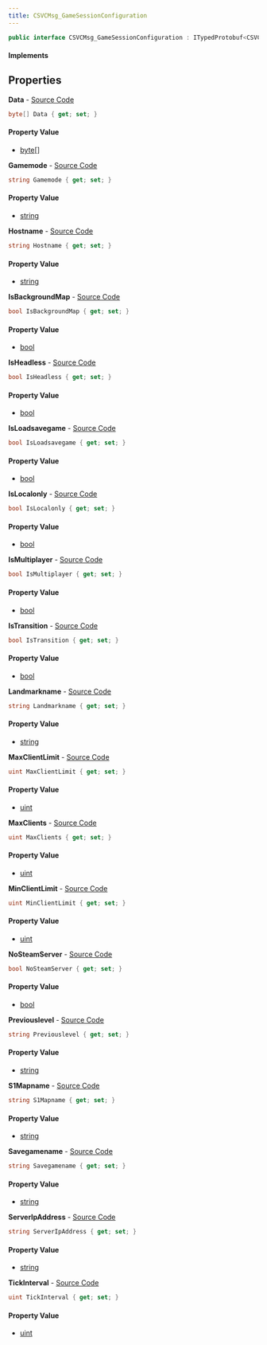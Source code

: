 ```yaml
---
title: CSVCMsg_GameSessionConfiguration
---
```


```csharp
public interface CSVCMsg_GameSessionConfiguration : ITypedProtobuf<CSVCMsg_GameSessionConfiguration>, INativeHandle
```

#### Implements

## Properties

**Data** - [Source Code](https://github.com/swiftly-solution/swiftlys2/blob/main/managed/src/SwiftlyS2.Generated/Protobufs/Interfaces/CSVCMsg_GameSessionConfiguration.cs#L52)

```csharp
byte[] Data { get; set; }
```

#### Property Value

- [byte](https://learn.microsoft.com/dotnet/api/system.byte)[]

**Gamemode** - [Source Code](https://github.com/swiftly-solution/swiftlys2/blob/main/managed/src/SwiftlyS2.Generated/Protobufs/Interfaces/CSVCMsg_GameSessionConfiguration.cs#L46)

```csharp
string Gamemode { get; set; }
```

#### Property Value

- [string](https://learn.microsoft.com/dotnet/api/system.string)

**Hostname** - [Source Code](https://github.com/swiftly-solution/swiftlys2/blob/main/managed/src/SwiftlyS2.Generated/Protobufs/Interfaces/CSVCMsg_GameSessionConfiguration.cs#L37)

```csharp
string Hostname { get; set; }
```

#### Property Value

- [string](https://learn.microsoft.com/dotnet/api/system.string)

**IsBackgroundMap** - [Source Code](https://github.com/swiftly-solution/swiftlys2/blob/main/managed/src/SwiftlyS2.Generated/Protobufs/Interfaces/CSVCMsg_GameSessionConfiguration.cs#L19)

```csharp
bool IsBackgroundMap { get; set; }
```

#### Property Value

- [bool](https://learn.microsoft.com/dotnet/api/system.boolean)

**IsHeadless** - [Source Code](https://github.com/swiftly-solution/swiftlys2/blob/main/managed/src/SwiftlyS2.Generated/Protobufs/Interfaces/CSVCMsg_GameSessionConfiguration.cs#L22)

```csharp
bool IsHeadless { get; set; }
```

#### Property Value

- [bool](https://learn.microsoft.com/dotnet/api/system.boolean)

**IsLoadsavegame** - [Source Code](https://github.com/swiftly-solution/swiftlys2/blob/main/managed/src/SwiftlyS2.Generated/Protobufs/Interfaces/CSVCMsg_GameSessionConfiguration.cs#L16)

```csharp
bool IsLoadsavegame { get; set; }
```

#### Property Value

- [bool](https://learn.microsoft.com/dotnet/api/system.boolean)

**IsLocalonly** - [Source Code](https://github.com/swiftly-solution/swiftlys2/blob/main/managed/src/SwiftlyS2.Generated/Protobufs/Interfaces/CSVCMsg_GameSessionConfiguration.cs#L55)

```csharp
bool IsLocalonly { get; set; }
```

#### Property Value

- [bool](https://learn.microsoft.com/dotnet/api/system.boolean)

**IsMultiplayer** - [Source Code](https://github.com/swiftly-solution/swiftlys2/blob/main/managed/src/SwiftlyS2.Generated/Protobufs/Interfaces/CSVCMsg_GameSessionConfiguration.cs#L13)

```csharp
bool IsMultiplayer { get; set; }
```

#### Property Value

- [bool](https://learn.microsoft.com/dotnet/api/system.boolean)

**IsTransition** - [Source Code](https://github.com/swiftly-solution/swiftlys2/blob/main/managed/src/SwiftlyS2.Generated/Protobufs/Interfaces/CSVCMsg_GameSessionConfiguration.cs#L61)

```csharp
bool IsTransition { get; set; }
```

#### Property Value

- [bool](https://learn.microsoft.com/dotnet/api/system.boolean)

**Landmarkname** - [Source Code](https://github.com/swiftly-solution/swiftlys2/blob/main/managed/src/SwiftlyS2.Generated/Protobufs/Interfaces/CSVCMsg_GameSessionConfiguration.cs#L67)

```csharp
string Landmarkname { get; set; }
```

#### Property Value

- [string](https://learn.microsoft.com/dotnet/api/system.string)

**MaxClientLimit** - [Source Code](https://github.com/swiftly-solution/swiftlys2/blob/main/managed/src/SwiftlyS2.Generated/Protobufs/Interfaces/CSVCMsg_GameSessionConfiguration.cs#L28)

```csharp
uint MaxClientLimit { get; set; }
```

#### Property Value

- [uint](https://learn.microsoft.com/dotnet/api/system.uint32)

**MaxClients** - [Source Code](https://github.com/swiftly-solution/swiftlys2/blob/main/managed/src/SwiftlyS2.Generated/Protobufs/Interfaces/CSVCMsg_GameSessionConfiguration.cs#L31)

```csharp
uint MaxClients { get; set; }
```

#### Property Value

- [uint](https://learn.microsoft.com/dotnet/api/system.uint32)

**MinClientLimit** - [Source Code](https://github.com/swiftly-solution/swiftlys2/blob/main/managed/src/SwiftlyS2.Generated/Protobufs/Interfaces/CSVCMsg_GameSessionConfiguration.cs#L25)

```csharp
uint MinClientLimit { get; set; }
```

#### Property Value

- [uint](https://learn.microsoft.com/dotnet/api/system.uint32)

**NoSteamServer** - [Source Code](https://github.com/swiftly-solution/swiftlys2/blob/main/managed/src/SwiftlyS2.Generated/Protobufs/Interfaces/CSVCMsg_GameSessionConfiguration.cs#L58)

```csharp
bool NoSteamServer { get; set; }
```

#### Property Value

- [bool](https://learn.microsoft.com/dotnet/api/system.boolean)

**Previouslevel** - [Source Code](https://github.com/swiftly-solution/swiftlys2/blob/main/managed/src/SwiftlyS2.Generated/Protobufs/Interfaces/CSVCMsg_GameSessionConfiguration.cs#L64)

```csharp
string Previouslevel { get; set; }
```

#### Property Value

- [string](https://learn.microsoft.com/dotnet/api/system.string)

**S1Mapname** - [Source Code](https://github.com/swiftly-solution/swiftlys2/blob/main/managed/src/SwiftlyS2.Generated/Protobufs/Interfaces/CSVCMsg_GameSessionConfiguration.cs#L43)

```csharp
string S1Mapname { get; set; }
```

#### Property Value

- [string](https://learn.microsoft.com/dotnet/api/system.string)

**Savegamename** - [Source Code](https://github.com/swiftly-solution/swiftlys2/blob/main/managed/src/SwiftlyS2.Generated/Protobufs/Interfaces/CSVCMsg_GameSessionConfiguration.cs#L40)

```csharp
string Savegamename { get; set; }
```

#### Property Value

- [string](https://learn.microsoft.com/dotnet/api/system.string)

**ServerIpAddress** - [Source Code](https://github.com/swiftly-solution/swiftlys2/blob/main/managed/src/SwiftlyS2.Generated/Protobufs/Interfaces/CSVCMsg_GameSessionConfiguration.cs#L49)

```csharp
string ServerIpAddress { get; set; }
```

#### Property Value

- [string](https://learn.microsoft.com/dotnet/api/system.string)

**TickInterval** - [Source Code](https://github.com/swiftly-solution/swiftlys2/blob/main/managed/src/SwiftlyS2.Generated/Protobufs/Interfaces/CSVCMsg_GameSessionConfiguration.cs#L34)

```csharp
uint TickInterval { get; set; }
```

#### Property Value

- [uint](https://learn.microsoft.com/dotnet/api/system.uint32)

